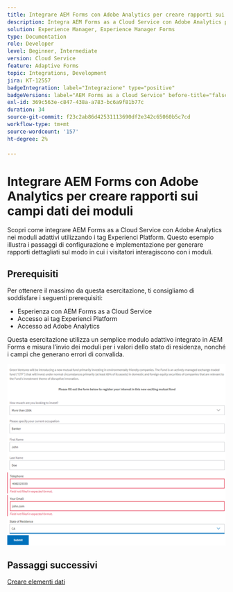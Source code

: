 ```yaml
---
title: Integrare AEM Forms con Adobe Analytics per creare rapporti sui campi dati dei moduli
description: Integra AEM Forms as a Cloud Service con Adobe Analytics per creare rapporti sui campi dati dei moduli
solution: Experience Manager, Experience Manager Forms
type: Documentation
role: Developer
level: Beginner, Intermediate
version: Cloud Service
feature: Adaptive Forms
topic: Integrations, Development
jira: KT-12557
badgeIntegration: label="Integrazione" type="positive"
badgeVersions: label="AEM Forms as a Cloud Service" before-title="false"
exl-id: 369c563e-c847-438a-a783-bc6a9f81b77c
duration: 34
source-git-commit: f23c2ab86d42531113690df2e342c65060b5c7cd
workflow-type: tm+mt
source-wordcount: '157'
ht-degree: 2%

---
```


# Integrare AEM Forms con Adobe Analytics per creare rapporti sui campi dati dei moduli

Scopri come integrare AEM Forms as a Cloud Service con Adobe Analytics nei moduli adattivi utilizzando i tag Experienci Platform. Questo esempio illustra i passaggi di configurazione e implementazione per generare rapporti dettagliati sul modo in cui i visitatori interagiscono con i moduli.

## Prerequisiti

Per ottenere il massimo da questa esercitazione, ti consigliamo di soddisfare i seguenti prerequisiti:

* Esperienza con AEM Forms as a Cloud Service
* Accesso ai tag Experienci Platform
* Accesso ad Adobe Analytics

Questa esercitazione utilizza un semplice modulo adattivo integrato in AEM Forms e misura l’invio dei moduli per i valori dello stato di residenza, nonché i campi che generano errori di convalida.

![modulo adattivo](assets/use-case.png)

## Passaggi successivi

[Creare elementi dati](./data-elements.md)